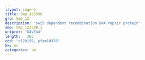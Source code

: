 ```yaml
---
layout: smgene
title: Smp_123590
grp: Smp_12
description: "swi5 dependent recombination DNA repair protein"
smp: Smp_123590.1
uniprot: "G4VF44"
length:   366
cdd: "cl20159, pfam10376"
kk: ns
categories: sm
---
```

